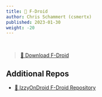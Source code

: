```yaml
---
title: 📱 F-Droid
author: Chris Schammert (csmertx)
published: 2023-01-30
weight: -20
---
```


<br />

> [🔗 Download F-Droid](https://f-droid.org/F-Droid.apk)

## Additional Repos

- [🔗 IzzyOnDroid F-Droid Repository](https://apt.izzysoft.de/fdroid/repo)